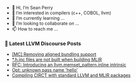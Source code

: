 - 👋 Hi, I’m Sean Perry
- 👀 I’m interested in compilers (c++, COBOL, llvm)
- 🌱 I’m currently learning ...
- 💞️ I’m looking to collaborate on ...
- 📫 How to reach me ...

<!---
s66perry/s66perry is a ✨ special ✨ repository because its `README.md` (this file) appears on your GitHub profile.
You can click the Preview link to take a look at your changes.
--->
### 📕 Latest LLVM Discourse Posts

<!-- DISCOURSE-LLVM:START -->
- [[MC] Removing aligned bundling support](https://discourse.llvm.org/t/mc-removing-aligned-bundling-support/79518#post_1)
- [*.h.inc files are not built when building MLIR](https://discourse.llvm.org/t/h-inc-files-are-not-built-when-building-mlir/79494#post_12)
- [RFC: Introducing an llvm.memset_pattern.inline intrinsic](https://discourse.llvm.org/t/rfc-introducing-an-llvm-memset-pattern-inline-intrinsic/79496#post_4)
- [Opt: unknown pass name &#39;hello&#39;](https://discourse.llvm.org/t/opt-unknown-pass-name-hello/78511#post_6)
- [Compiling CIRCT with standard LLVM and MLIR packages](https://discourse.llvm.org/t/compiling-circt-with-standard-llvm-and-mlir-packages/79516#post_1)
<!-- DISCOURSE-LLVM:END -->
